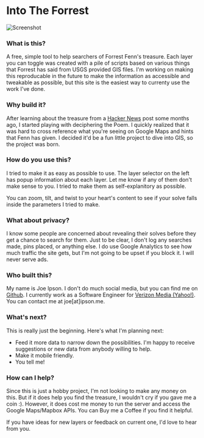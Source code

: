 # Into The Forrest

![Screenshot](https://i.imgur.com/ERYGe6p.png)

### What is this?
A free, simple tool to help searchers of Forrest Fenn's treasure. Each layer you can toggle was created with a pile of scripts based on various things that Forrest has said from USGS provided GIS files. I'm working on making this reproducable in the future to make the information as accessible and tweakable as possible, but this site is the easiest way to currenty use the work I've done.

### Why build it?
After learning about the treasure from a [Hacker News](https://news.ycombinator.com/item?id=16941593) post some months ago, I started playing with deciphering the Poem. I quickly realized that it was hard to cross reference what you're seeing on Google Maps and hints that Fenn has given. I decided it'd be a fun little project to dive into GIS, so the project was born.

### How do you use this?
I tried to make it as easy as possible to use. The layer selector on the left has popup information about each layer. Let me know if any of them don't make sense to you. I tried to make them as self-explanitory as possible.

You can zoom, tilt, and twist to your heart's content to see if your solve falls inside the parameters I tried to make.

### What about privacy?
I know some people are concerned about revealing their solves before they get a chance to search for them. Just to be clear, I don't log any searches made, pins placed, or anything else. I do use Google Analytics to see how much traffic the site gets, but I'm not going to be upset if you block it. I will never serve ads.

### Who built this?
My name is Joe Ipson. I don't do much social media, but you can find me on [Github](https://github.com/m0ngr31). I currently work as a Software Engineer for [Verizon Media (Yahoo!)](https://www.verizondigitalmedia.com/). You can contact me at joe[at]ipson.me.

### What's next?
This is really just the beginning. Here's what I'm planning next:

- Feed it more data to narrow down the possibilities. I'm happy to receive suggestions or new data from anybody willing to help.
- Make it mobile friendly.
- You tell me!

### How can I help?
Since this is just a hobby project, I'm not looking to make any money on this. But if it does help you find the treasure, I wouldn't cry if you gave me a coin :). However, it does cost me money to run the server and access the Google Maps/Mapbox APIs. You can Buy me a Coffee if you find it helpful.

If you have ideas for new layers or feedback on current one, I'd love to hear from you.
